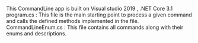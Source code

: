This CommandLine app is built on Visual studio 2019 , .NET Core 3.1
program.cs : This file is the main starting point to process a given command and calls the defined methods implemented in the file.
CommandLineEnum.cs : This file contains all commands along with their enums and descriptions.

